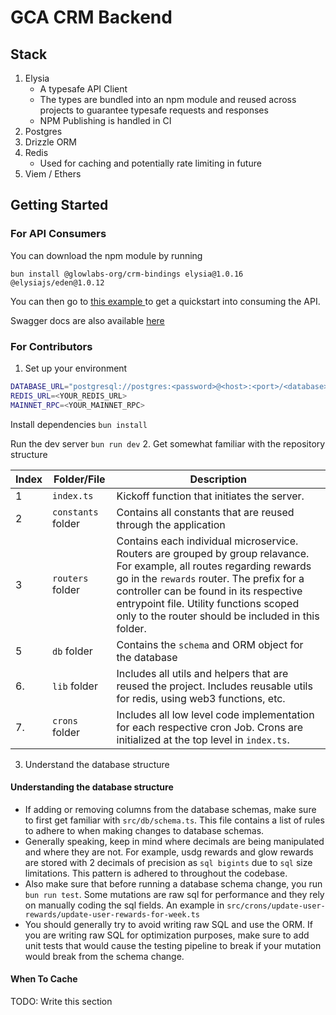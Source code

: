 # GCA CRM Backend

## Stack

1. Elysia
   - A typesafe API Client
   - The types are bundled into an npm module and reused across projects to guarantee typesafe requests and responses
   - NPM Publishing is handled in CI
2. Postgres
3. Drizzle ORM
4. Redis
   - Used for caching and potentially rate limiting in future
5. Viem / Ethers

## Getting Started

### For API Consumers

You can download the npm module by running

`bun install @glowlabs-org/crm-bindings elysia@1.0.16 @elysiajs/eden@1.0.12`

You can then go to <a href="./eden-client.ts">this example </a> to get a quickstart into consuming the API.

Swagger docs are also available <a href="http://localhost:300/swagger"> here </a>

### For Contributors

1. Set up your environment

```bash
DATABASE_URL="postgresql://postgres:<password>@<host>:<port>/<database>?sslmode=disable"
REDIS_URL=<YOUR_REDIS_URL>
MAINNET_RPC=<YOUR_MAINNET_RPC>
```

Install dependencies
`bun install`

Run the dev server
`bun run dev` 2. Get somewhat familiar with the repository structure

| Index | Folder/File        | Description                                                                                                                                                                                                                                                                                                     |
| ----- | ------------------ | --------------------------------------------------------------------------------------------------------------------------------------------------------------------------------------------------------------------------------------------------------------------------------------------------------------- |
| 1     | `index.ts`         | Kickoff function that initiates the server.                                                                                                                                                                                                                                                                     |
| 2     | `constants` folder | Contains all constants that are reused through the application                                                                                                                                                                                                                                                  |
| 3     | `routers` folder   | Contains each individual microservice. Routers are grouped by group relavance. For example, all routes regarding rewards go in the `rewards` router. The prefix for a controller can be found in its respective entrypoint file. Utility functions scoped only to the router should be included in this folder. |
| 5     | `db` folder        | Contains the `schema` and ORM object for the database                                                                                                                                                                                                                                                           |
| 6.    | `lib` folder       | Includes all utils and helpers that are reused the project. Includes reusable utils for redis, using web3 functions, etc.                                                                                                                                                                                       |
| 7.    | `crons` folder     | Includes all low level code implementation for each respective cron Job. Crons are initialized at the top level in `index.ts`.                                                                                                                                                                                  |

3. Understand the database structure

#### Understanding the database structure

- If adding or removing columns from the database schemas, make sure to first get familiar with `src/db/schema.ts`. This file contains a list of rules to adhere to when making changes to database schemas.
- Generally speaking, keep in mind where decimals are being manipulated and where they are not. For example, usdg rewards and glow rewards are stored with 2 decimals of precision as `sql bigints` due to `sql` size limitations. This pattern is adhered to throughout the codebase.
- Also make sure that before running a database schema change, you run `bun run test`. Some mutations are raw sql for performance and they rely on manually coding the sql fields. An example in `src/crons/update-user-rewards/update-user-rewards-for-week.ts`
- You should generally try to avoid writing raw SQL and use the ORM. If you are writing raw SQL for optimization purposes, make sure to add unit tests that would cause the testing pipeline to break if your mutation would break from the schema change.

#### When To Cache

TODO: Write this section
